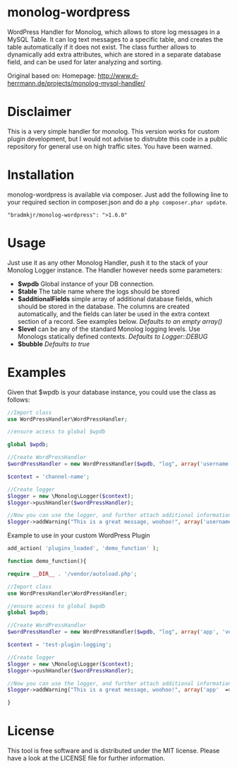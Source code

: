 monolog-wordpress
=============



WordPress Handler for Monolog, which allows to store log messages in a MySQL Table.
It can log text messages to a specific table, and creates the table automatically if it does not exist.
The class further allows to dynamically add extra attributes, which are stored in a separate database field, and can be used for later analyzing and sorting.

Original based on:
Homepage: http://www.d-herrmann.de/projects/monolog-mysql-handler/

# Disclaimer
This is a very simple handler for monolog. This version works for custom plugin development, but I would not advise to distrubte this code in a public repository for general use on high traffic sites. You have been warned.

# Installation
monolog-wordpress is available via composer. Just add the following line to your required section in composer.json and do a `php composer.phar update`.

```
"bradmkjr/monolog-wordpress": ">1.6.0"
```

# Usage
Just use it as any other Monolog Handler, push it to the stack of your Monolog Logger instance. The Handler however needs some parameters:

- **$wpdb** Global instance of your DB connection.
- **$table** The table name where the logs should be stored
- **$additionalFields** simple array of additional database fields, which should be stored in the database. The columns are created automatically, and the fields can later be used in the extra context section of a record. See examples below. _Defaults to an empty array()_
- **$level** can be any of the standard Monolog logging levels. Use Monologs statically defined contexts. _Defaults to Logger::DEBUG_
- **$bubble** _Defaults to true_

# Examples
Given that $wpdb is your database instance, you could use the class as follows:

```php
//Import class
use WordPressHandler\WordPressHandler;

//ensure access to global $wpdb

global $wpdb;

//Create WordPressHandler
$wordPressHandler = new WordPressHandler($wpdb, "log", array('username', 'userid'), \Monolog\Logger::DEBUG);

$context = 'channel-name';

//Create logger
$logger = new \Monolog\Logger($context);
$logger->pushHandler($wordPressHandler);

//Now you can use the logger, and further attach additional information
$logger->addWarning("This is a great message, woohoo!", array('username'  => 'John Doe', 'userid'  => 245));
```

Example to use in your custom WordPress Plugin

```php
add_action( 'plugins_loaded', 'demo_function' );

function demo_function(){

require __DIR__ . '/vendor/autoload.php';

//Import class
use WordPressHandler\WordPressHandler;

//ensure access to global $wpdb
global $wpdb;

//Create WordPressHandler
$wordPressHandler = new WordPressHandler($wpdb, "log", array('app', 'version'), \Monolog\Logger::DEBUG);

$context = 'test-plugin-logging';

//Create logger
$logger = new \Monolog\Logger($context);
$logger->pushHandler($wordPressHandler);

//Now you can use the logger, and further attach additional information
$logger->addWarning("This is a great message, woohoo!", array('app'  => 'Test Plugin', 'version'  => '2.4.5'));

}
```

# License
This tool is free software and is distributed under the MIT license. Please have a look at the LICENSE file for further information.
